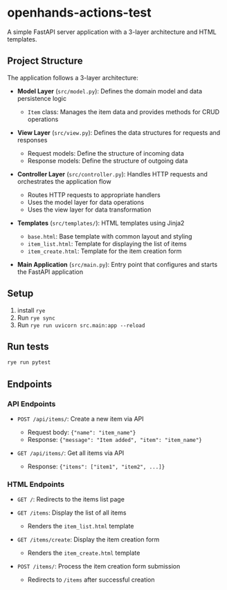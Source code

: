 # openhands-actions-test

A simple FastAPI server application with a 3-layer architecture and HTML templates.

## Project Structure

The application follows a 3-layer architecture:

- **Model Layer** (`src/model.py`): Defines the domain model and data persistence logic
  - `Item` class: Manages the item data and provides methods for CRUD operations

- **View Layer** (`src/view.py`): Defines the data structures for requests and responses
  - Request models: Define the structure of incoming data
  - Response models: Define the structure of outgoing data

- **Controller Layer** (`src/controller.py`): Handles HTTP requests and orchestrates the application flow
  - Routes HTTP requests to appropriate handlers
  - Uses the model layer for data operations
  - Uses the view layer for data transformation

- **Templates** (`src/templates/`): HTML templates using Jinja2
  - `base.html`: Base template with common layout and styling
  - `item_list.html`: Template for displaying the list of items
  - `item_create.html`: Template for the item creation form

- **Main Application** (`src/main.py`): Entry point that configures and starts the FastAPI application

## Setup

1. install `rye`
2. Run `rye sync`
3. Run `rye run uvicorn src.main:app --reload`

## Run tests

```bash
rye run pytest
```

## Endpoints

### API Endpoints

- `POST /api/items/`: Create a new item via API
  - Request body: `{"name": "item_name"}`
  - Response: `{"message": "Item added", "item": "item_name"}`

- `GET /api/items/`: Get all items via API
  - Response: `{"items": ["item1", "item2", ...]}`

### HTML Endpoints

- `GET /`: Redirects to the items list page

- `GET /items`: Display the list of all items
  - Renders the `item_list.html` template

- `GET /items/create`: Display the item creation form
  - Renders the `item_create.html` template

- `POST /items/`: Process the item creation form submission
  - Redirects to `/items` after successful creation
